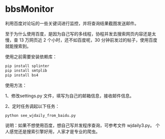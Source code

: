 # bbsMonitor
利用百度对论坛的一些关键词进行监控，并将查询结果截图发送邮件。

至于为什么使用百度，是因为自己写的多线程，协程并发去搜索网页内容还是太慢，查 13 万网页近 2 个小时，还不如百度呢，30 分钟前发过的帖子，使用百度就能搜索到。

使用之前需要安装依赖库：

```python
pip install splinter
pip install smtplib
pip install bs4 
```

使用方法：

1、修改settings.py 文件，填写为自己的邮箱信息，接收邮件信息。

2、定时任务调起以下任务：
```python
python see_wjdaily_from_baidu.py
```

说明：如果不想使用百度，想自己写并发程序查询，可参考文件 wjdaily3.py。 个人感觉还是搜索引擎好用，人家才是专业的爬虫。